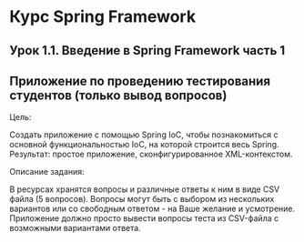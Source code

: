 # Курс Spring Framework

## Урок 1.1. Введение в Spring Framework часть 1

## Приложение по проведению тестирования студентов (только вывод вопросов)

Цель:

Создать приложение с помощью Spring IoC, чтобы познакомиться с основной функциональностью IoC, на которой строится весь Spring. Результат: простое приложение, сконфигурированное XML-контекстом.

Описание задания:

В ресурсах хранятся вопросы и различные ответы к ним в виде CSV файла (5 вопросов). Вопросы могут быть с выбором из нескольких вариантов или со свободным ответом - на Ваше желание и усмотрение. Приложение должно просто вывести вопросы теста из CSV-файла с возможными вариантами ответа.
